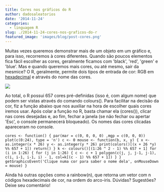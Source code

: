 ```yaml
---
title: Cores nos gráficos do R
author: dadosaleatorios
date: '2014-11-24'
categories:
  - linguagem R
slug: ./2014-11-24-cores-nos-graficos-do-r
featured_image: 'images/blog/post-cores.png'
---
```


Muitas vezes queremos demonstrar mais de um objeto em um gráfico e, para isso, recorremos à cores diferentes. Quando são poucos elementos fica fácil escolher as cores, geralmente ficamos com 'black', 'red', 'green' e 'blue'. Mas e quando queremos mais cores, ou até mesmo, sair da mesmice? O R, geralmente, permite dois tipos de entrada de cor: RGB em [hexadecimal](http://pt.wikipedia.org/wiki/Sistema_de_numera%C3%A7%C3%A3o_hexadecimal) e através do nome das cores.

![](https://dadosaleatorios.files.wordpress.com/2014/11/d1edf-cores.jpg)

Ao total, o R possui 657 cores pré-definidas (isso é, com algum nome) que podem ser vistas através do comando colours(). Para facilitar na decisão da cor, fiz a função abaixo que nos auxiliar na hora de escolher quais cores iremos usar. Após colar a função no R, basta chamar ela (cores()), clicar nas cores desejadas e, ao fim, fechar a janela (se não fechar ou apertar 'Esc', o console permanecerá bloqueado). Os nomes das cores clicadas apareceram no console.

`cores <- function() {
 par(mar = c(0, 0, 0, 0) ,mgp = c(0, 0, 0))
 plot(c(0:24), type = 'n')
 c <- 0
 mouse <- function(b, x, y) {
  x <- as.integer(x * 26)
  y <- as.integer(y * 26)
  print(colors()[(x + 26 *y) %% 657 + 1])
  return()
 }
 k <- colours()[(1:26 ^ 2 - 1) %% 657 + 1]
 for (i in 1:26) {
  for (j in 1:26) {
   c <- c + 1
   polygon(c(j, j, j-1, j-1), c(i, i-1, i-1, i) - 1, col=k[(c - 1) %% 657 + 1])
  }
 }
 getGraphicsEvent('Clique numa cor para saber o nome dela', onMouseDown = mouse)
}
`

Ainda há outras opções como a rainbow(n), que retorna um vetor com n códigos hexadecimais de cor, na ordem do arco-iris. Dúvidas? Sugestões? Deixe seu comentário!
